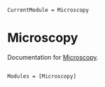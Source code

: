 ```@meta
CurrentModule = Microscopy
```

# Microscopy

Documentation for [Microscopy](https://github.com/JuliaMicroscopy/Microscopy.jl).

```@index
```

```@autodocs
Modules = [Microscopy]
```
